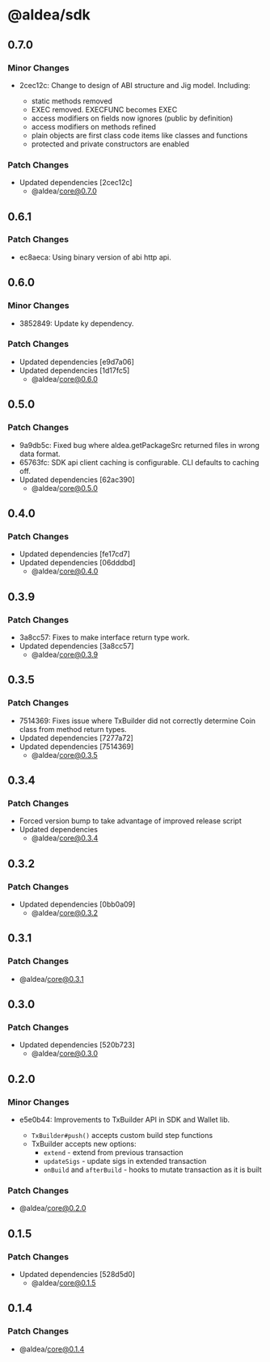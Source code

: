 # @aldea/sdk

## 0.7.0

### Minor Changes

- 2cec12c: Change to design of ABI structure and Jig model. Including:

  - static methods removed
  - EXEC removed. EXECFUNC becomes EXEC
  - access modifiers on fields now ignores (public by definition)
  - access modifiers on methods refined
  - plain objects are first class code items like classes and functions
  - protected and private constructors are enabled

### Patch Changes

- Updated dependencies [2cec12c]
  - @aldea/core@0.7.0

## 0.6.1

### Patch Changes

- ec8aeca: Using binary version of abi http api.

## 0.6.0

### Minor Changes

- 3852849: Update ky dependency.

### Patch Changes

- Updated dependencies [e9d7a06]
- Updated dependencies [1d17fc5]
  - @aldea/core@0.6.0

## 0.5.0

### Patch Changes

- 9a9db5c: Fixed bug where aldea.getPackageSrc returned files in wrong data format.
- 65763fc: SDK api client caching is configurable. CLI defaults to caching off.
- Updated dependencies [62ac390]
  - @aldea/core@0.5.0

## 0.4.0

### Patch Changes

- Updated dependencies [fe17cd7]
- Updated dependencies [06dddbd]
  - @aldea/core@0.4.0

## 0.3.9

### Patch Changes

- 3a8cc57: Fixes to make interface return type work.
- Updated dependencies [3a8cc57]
  - @aldea/core@0.3.9

## 0.3.5

### Patch Changes

- 7514369: Fixes issue where TxBuilder did not correctly determine Coin class from method return types.
- Updated dependencies [7277a72]
- Updated dependencies [7514369]
  - @aldea/core@0.3.5

## 0.3.4

### Patch Changes

- Forced version bump to take advantage of improved release script
- Updated dependencies
  - @aldea/core@0.3.4

## 0.3.2

### Patch Changes

- Updated dependencies [0bb0a09]
  - @aldea/core@0.3.2

## 0.3.1

### Patch Changes

- @aldea/core@0.3.1

## 0.3.0

### Patch Changes

- Updated dependencies [520b723]
  - @aldea/core@0.3.0

## 0.2.0

### Minor Changes

- e5e0b44: Improvements to TxBuilder API in SDK and Wallet lib.

  - `TxBuilder#push()` accepts custom build step functions
  - TxBuilder accepts new options:
    - `extend` - extend from previous transaction
    - `updateSigs` - update sigs in extended transaction
    - `onBuild` and `afterBuild` - hooks to mutate transaction as it is built

### Patch Changes

- @aldea/core@0.2.0

## 0.1.5

### Patch Changes

- Updated dependencies [528d5d0]
  - @aldea/core@0.1.5

## 0.1.4

### Patch Changes

- @aldea/core@0.1.4
